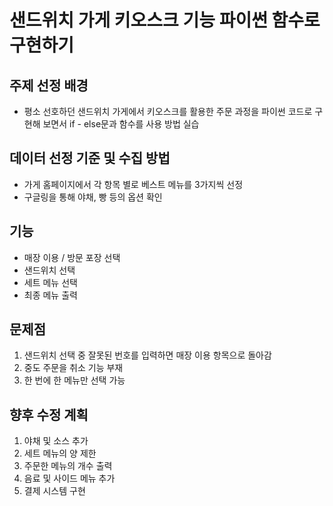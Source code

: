 # 샌드위치 가게 키오스크 기능 파이썬 함수로 구현하기


## 주제 선정 배경

- 평소 선호하던 샌드위치 가게에서 키오스크를 활용한 주문 과정을 파이썬 코드로 구현해 보면서 if - else문과 함수를 사용 방법 실습


## 데이터 선정 기준 및 수집 방법

- 가게 홈페이지에서 각 항목 별로 베스트 메뉴를 3가지씩 선정
- 구글링을 통해 야채, 빵 등의 옵션 확인

## 기능

- 매장 이용 / 방문 포장 선택
- 샌드위치 선택
- 세트 메뉴 선택
- 최종 메뉴 출력

## 문제점

1. 샌드위치 선택 중 잘못된 번호를 입력하면 매장 이용 항목으로 돌아감
2. 중도 주문을 취소 기능 부재
3. 한 번에 한 메뉴만 선택 가능

## 향후 수정 계획

1. 야채 및 소스 추가
2. 세트 메뉴의 양 제한
3. 주문한 메뉴의 개수 출력
4. 음료 및 사이드 메뉴 추가
5. 결제 시스템 구현
